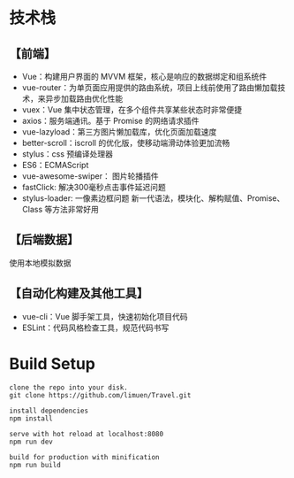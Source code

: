 
# 技术栈
## 【前端】
* Vue：构建用户界面的 MVVM 框架，核心是响应的数据绑定和组系统件
* vue-router：为单页面应用提供的路由系统，项目上线前使用了路由懒加载技术，来异步加载路由优化性能
* vuex：Vue 集中状态管理，在多个组件共享某些状态时非常便捷
* axios：服务端通讯。基于 Promise 的网络请求插件
* vue-lazyload：第三方图片懒加载库，优化页面加载速度
* better-scroll：iscroll 的优化版，使移动端滑动体验更加流畅
* stylus：css 预编译处理器
* ES6：ECMAScript
* vue-awesome-swiper： 图片轮播插件
* fastClick: 解决300毫秒点击事件延迟问题
* stylus-loader: 一像素边框问题 新一代语法，模块化、解构赋值、Promise、Class 等方法非常好用
## 【后端数据】
使用本地模拟数据
## 【自动化构建及其他工具】
* vue-cli：Vue 脚手架工具，快速初始化项目代码
* ESLint：代码风格检查工具，规范代码书写
# Build Setup
```
clone the repo into your disk.
git clone https://github.com/limuen/Travel.git

install dependencies
npm install

serve with hot reload at localhost:8080
npm run dev

build for production with minification
npm run build
```

